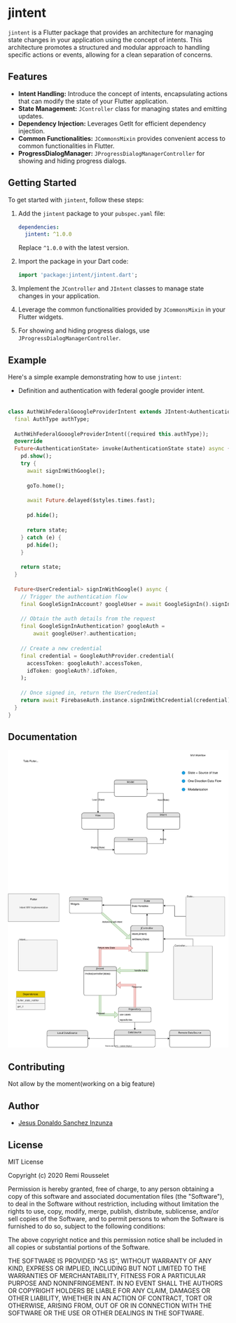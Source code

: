 
# jintent

`jintent` is a Flutter package that provides an architecture for managing state changes in your application using the concept of intents. This architecture promotes a structured and modular approach to handling specific actions or events, allowing for a clean separation of concerns.

## Features

- **Intent Handling:** Introduce the concept of intents, encapsulating actions that can modify the state of your Flutter application.
- **State Management:** `JController` class for managing states and emitting updates.
- **Dependency Injection:** Leverages GetIt for efficient dependency injection.
- **Common Functionalities:** `JCommonsMixin` provides convenient access to common functionalities in Flutter.
- **ProgressDialogManager:** `JProgressDialogManagerController` for showing and hiding progress dialogs.

## Getting Started

To get started with `jintent`, follow these steps:

1. Add the `jintent` package to your `pubspec.yaml` file:

   ```yaml
   dependencies:
     jintent: ^1.0.0
   ```

   Replace `^1.0.0` with the latest version.

2. Import the package in your Dart code:

   ```dart
   import 'package:jintent/jintent.dart';
   ```

3. Implement the `JController` and `JIntent` classes to manage state changes in your application.

4. Leverage the common functionalities provided by `JCommonsMixin` in your Flutter widgets.

5. For showing and hiding progress dialogs, use `JProgressDialogManagerController`.

## Example

Here's a simple example demonstrating how to use `jintent`:


* Definition and authentication with federal google provider intent.
```dart

class AuthWihFederalGooogleProviderIntent extends JIntent<AuthenticationState> {
  final AuthType authType;

  AuthWihFederalGooogleProviderIntent({required this.authType});
  @override
  Future<AuthenticationState> invoke(AuthenticationState state) async {
    pd.show();
    try {
      await signInWithGoogle();

      goTo.home();
      
      await Future.delayed($styles.times.fast);
      
      pd.hide();
      
      return state;
    } catch (e) {
      pd.hide();
    }

    return state;
  }

  Future<UserCredential> signInWithGoogle() async {
    // Trigger the authentication flow
    final GoogleSignInAccount? googleUser = await GoogleSignIn().signIn();

    // Obtain the auth details from the request
    final GoogleSignInAuthentication? googleAuth =
        await googleUser?.authentication;

    // Create a new credential
    final credential = GoogleAuthProvider.credential(
      accessToken: googleAuth?.accessToken,
      idToken: googleAuth?.idToken,
    );

    // Once signed in, return the UserCredential
    return await FirebaseAuth.instance.signInWithCredential(credential);
  }
}

```

## Documentation

![My Image](assets/jintent.svg)

## Contributing

Not allow by the moment(working on a big feature)

## Author

- [Jesus Donaldo Sanchez Inzunza](https://www.linkedin.com/in/jdsanchez94/)

## License

MIT License

Copyright (c) 2020 Remi Rousselet

Permission is hereby granted, free of charge, to any person obtaining a copy
of this software and associated documentation files (the "Software"), to deal
in the Software without restriction, including without limitation the rights
to use, copy, modify, merge, publish, distribute, sublicense, and/or sell
copies of the Software, and to permit persons to whom the Software is
furnished to do so, subject to the following conditions:

The above copyright notice and this permission notice shall be included in all
copies or substantial portions of the Software.

THE SOFTWARE IS PROVIDED "AS IS", WITHOUT WARRANTY OF ANY KIND, EXPRESS OR
IMPLIED, INCLUDING BUT NOT LIMITED TO THE WARRANTIES OF MERCHANTABILITY,
FITNESS FOR A PARTICULAR PURPOSE AND NONINFRINGEMENT. IN NO EVENT SHALL THE
AUTHORS OR COPYRIGHT HOLDERS BE LIABLE FOR ANY CLAIM, DAMAGES OR OTHER
LIABILITY, WHETHER IN AN ACTION OF CONTRACT, TORT OR OTHERWISE, ARISING FROM,
OUT OF OR IN CONNECTION WITH THE SOFTWARE OR THE USE OR OTHER DEALINGS IN THE
SOFTWARE.
